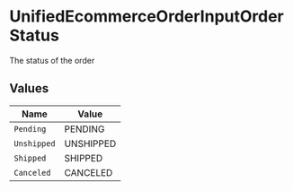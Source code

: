 # UnifiedEcommerceOrderInputOrderStatus

The status of the order


## Values

| Name        | Value       |
| ----------- | ----------- |
| `Pending`   | PENDING     |
| `Unshipped` | UNSHIPPED   |
| `Shipped`   | SHIPPED     |
| `Canceled`  | CANCELED    |